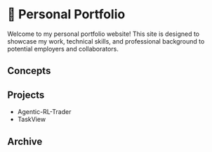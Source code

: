 # 💼 Personal Portfolio

Welcome to my personal portfolio website! This site is designed to showcase my work, technical skills, and professional background to potential employers and collaborators.

## Concepts

## Projects
- Agentic-RL-Trader
- TaskView

## Archive

